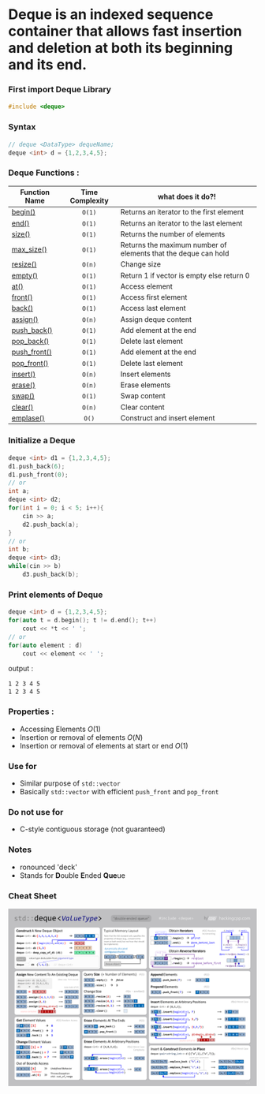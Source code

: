 # **Deque** is an indexed sequence container that allows fast insertion and deletion at both its beginning and its end.

### First import Deque Library
```cpp
#include <deque>
```

### Syntax 
```cpp
// deque <DataType> dequeName;
deque <int> d = {1,2,3,4,5};
```
  
### Deque Functions :
| Function Name | Time Complexity | what does it do?! |
|--------------|:-----------------:|----------------------|
|[begin()](https://www.javatpoint.com/post/cpp-deque-begin-function) | `O(1)` | Returns an iterator to the first element|
|[end()](https://www.javatpoint.com/post/cpp-deque-end-function) | `O(1)` | Returns an iterator to the last element|
|[size()](https://cplusplus.com/reference/deque/deque/size/) | `O(1)` | Returns the number of elements|
|[max_size()](https://www.geeksforgeeks.org/deque-max_size-function-in-c-stl/) | `O(1)` | Returns the maximum number of elements that the deque can hold|
|[resize()](https://cplusplus.com/reference/deque/deque/resize/) | `O(n)` | Change size|
|[empty()](https://cplusplus.com/reference/deque/deque/empty/) | `O(1)` | Return 1 if vector is empty else return 0|
|[at()](https://www.javatpoint.com/post/cpp-deque-at-function) | `O(1)` | Access element|
|[front()](https://en.cppreference.com/w/cpp/container/deque/front) | `O(1)` | Access first element|
|[back()](https://www.javatpoint.com/post/cpp-deque-back-function) | `O(1)` | Access last element|
|[assign()](https://www.javatpoint.com/post/cpp-deque-assign-function) | `O(n)` | Assign deque content|
|[push_back()](https://cplusplus.com/reference/deque/deque/push_back/) | `O(1)` | Add element at the end|
|[pop_back()](https://www.geeksforgeeks.org/dequepop_front-dequepop_back-c-stl/) | `O(1)` | Delete last element|
|[push_front()](https://www.javatpoint.com/post/cpp-deque-push_front-function) | `O(1)` | Add element at the end|
|[pop_front()](https://cplusplus.com/reference/deque/deque/pop_front/) | `O(1)` | Delete last element|
[insert()](https://cplusplus.com/reference/deque/deque/insert/) | `O(n)` | Insert elements|
|[erase()](https://www.javatpoint.com/post/cpp-deque-erase-function) | `O(n)` | Erase elements|
|[swap()](https://www.javatpoint.com/post/cpp-deque-swap-function) | `O(1)` | Swap content|
|[clear()](https://www.geeksforgeeks.org/dequeclear-dequeerase-c-stl/) | `O(n)` | Clear content|
|[emplase()](https://www.javatpoint.com/post/cpp-deque-emplace-function) | `O()` | Construct and insert element |

### Initialize a Deque
  ```cpp
  deque <int> d1 = {1,2,3,4,5};
  d1.push_back(6); 
  d1.push_front(0); 
  // or
  int a;
  deque <int> d2;
  for(int i = 0; i < 5; i++){
      cin >> a;
      d2.push_back(a);
  }
  // or
  int b;
  deque <int> d3;
  while(cin >> b)
      d3.push_back(b);
  ```
### Print elements of Deque
  ```cpp
  deque <int> d = {1,2,3,4,5};
  for(auto t = d.begin(); t != d.end(); t++)
      cout << *t << ' '; 
  // or
  for(auto element : d)
      cout << element << ' '; 
  ```
  output : 
  ```
  1 2 3 4 5
  1 2 3 4 5
  ```
### Properties :
  - Accessing Elements $O(1)$
  - Insertion or removal of elements $O(N)$
  - Insertion or removal of elements at start or end $O(1)$

### Use for
  - Similar purpose of `std::vector`
  - Basically `std::vector` with efficient `push_front` and `pop_front`

### Do not use for
  - C-style contiguous storage (not guaranteed)
  
### Notes
  - ronounced 'deck'
  - Stands for **D**ouble **E**nded **Que**ue
  
### Cheat Sheet
![DequeCheatSheet](../Images/deque.png)
